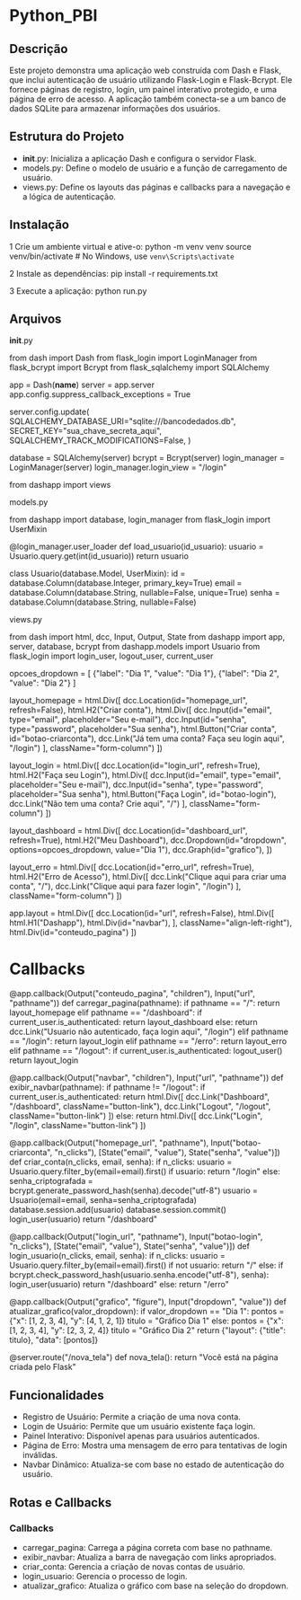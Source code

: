 # Python_PBI
 
## Descrição
Este projeto demonstra uma aplicação web construída com Dash e Flask, que inclui autenticação de usuário utilizando Flask-Login e Flask-Bcrypt. Ele fornece páginas de registro, login, um painel interativo protegido, e uma página de erro de acesso. A aplicação também conecta-se a um banco de dados SQLite para armazenar informações dos usuários.

## Estrutura do Projeto
- __init__.py: Inicializa a aplicação Dash e configura o servidor Flask.
- models.py: Define o modelo de usuário e a função de carregamento de usuário.
- views.py: Define os layouts das páginas e callbacks para a navegação e a lógica de autenticação.

## Instalação

1 Crie um ambiente virtual e ative-o:
python -m venv venv
source venv/bin/activate  # No Windows, use `venv\Scripts\activate`

2 Instale as dependências:
pip install -r requirements.txt

3 Execute a aplicação:
python run.py

## Arquivos
__init__.py

from dash import Dash
from flask_login import LoginManager
from flask_bcrypt import Bcrypt
from flask_sqlalchemy import SQLAlchemy

app = Dash(__name__)
server = app.server
app.config.suppress_callback_exceptions = True

server.config.update(
    SQLALCHEMY_DATABASE_URI="sqlite:///bancodedados.db",
    SECRET_KEY="sua_chave_secreta_aqui",
    SQLALCHEMY_TRACK_MODIFICATIONS=False,
)

database = SQLAlchemy(server)
bcrypt = Bcrypt(server)
login_manager = LoginManager(server)
login_manager.login_view = "/login"

from dashapp import views

models.py

from dashapp import database, login_manager
from flask_login import UserMixin

@login_manager.user_loader
def load_usuario(id_usuario):
    usuario = Usuario.query.get(int(id_usuario))
    return usuario

class Usuario(database.Model, UserMixin):
    id = database.Column(database.Integer, primary_key=True)
    email = database.Column(database.String, nullable=False, unique=True)
    senha = database.Column(database.String, nullable=False)

views.py

from dash import html, dcc, Input, Output, State
from dashapp import app, server, database, bcrypt
from dashapp.models import Usuario
from flask_login import login_user, logout_user, current_user

opcoes_dropdown = [
    {"label": "Dia 1", "value": "Dia 1"},
    {"label": "Dia 2", "value": "Dia 2"}
]

layout_homepage = html.Div([
    dcc.Location(id="homepage_url", refresh=False),
    html.H2("Criar conta"),
    html.Div([
        dcc.Input(id="email", type="email", placeholder="Seu e-mail"),
        dcc.Input(id="senha", type="password", placeholder="Sua senha"),
        html.Button("Criar conta", id="botao-criarconta"),
        dcc.Link("Já tem uma conta? Faça seu login aqui", "/login")
    ], className="form-column")
])

layout_login = html.Div([
    dcc.Location(id="login_url", refresh=True),
    html.H2("Faça seu Login"),
    html.Div([
        dcc.Input(id="email", type="email", placeholder="Seu e-mail"),
        dcc.Input(id="senha", type="password", placeholder="Sua senha"),
        html.Button("Faça Login", id="botao-login"),
        dcc.Link("Não tem uma conta? Crie aqui", "/")
    ], className="form-column")
])

layout_dashboard = html.Div([
    dcc.Location(id="dashboard_url", refresh=True),
    html.H2("Meu Dashboard"),
    dcc.Dropdown(id="dropdown", options=opcoes_dropdown, value="Dia 1"),
    dcc.Graph(id="grafico"),
])

layout_erro = html.Div([
    dcc.Location(id="erro_url", refresh=True),
    html.H2("Erro de Acesso"),
    html.Div([
        dcc.Link("Clique aqui para criar uma conta", "/"),
        dcc.Link("Clique aqui para fazer login", "/login")
    ], className="form-column")
])

app.layout = html.Div([
    dcc.Location(id="url", refresh=False),
    html.Div([
        html.H1("Dashapp"),
        html.Div(id="navbar"),
    ], className="align-left-right"),
    html.Div(id="conteudo_pagina")
])

# Callbacks
@app.callback(Output("conteudo_pagina", "children"), Input("url", "pathname"))
def carregar_pagina(pathname):
    if pathname == "/":
        return layout_homepage
    elif pathname == "/dashboard":
        if current_user.is_authenticated:
            return layout_dashboard
        else:
            return dcc.Link("Usuario não autenticado, faça login aqui", "/login")
    elif pathname == "/login":
        return layout_login
    elif pathname == "/erro":
        return layout_erro
    elif pathname == "/logout":
        if current_user.is_authenticated:
            logout_user()
        return layout_login
    
@app.callback(Output("navbar", "children"), Input("url", "pathname"))
def exibir_navbar(pathname):
    if pathname != "/logout":
        if current_user.is_authenticated:
            return html.Div([
                dcc.Link("Dashboard", "/dashboard", className="button-link"),
                dcc.Link("Logout", "/logout", className="button-link")
            ])
        else:
            return html.Div([
                dcc.Link("Login", "/login", className="button-link")
            ])

@app.callback(Output("homepage_url", "pathname"), Input("botao-criarconta", "n_clicks"), 
              [State("email", "value"), State("senha", "value")])
def criar_conta(n_clicks, email, senha):
    if n_clicks:
        usuario  = Usuario.query.filter_by(email=email).first()
        if usuario:
            return "/login"
        else:
            senha_criptografada = bcrypt.generate_password_hash(senha).decode("utf-8")
            usuario = Usuario(email=email, senha=senha_criptografada)
            database.session.add(usuario)
            database.session.commit()
            login_user(usuario)
            return "/dashboard"
        
@app.callback(Output("login_url", "pathname"), Input("botao-login", "n_clicks"), 
              [State("email", "value"), State("senha", "value")])
def login_usuario(n_clicks, email, senha):
    if n_clicks:
        usuario  = Usuario.query.filter_by(email=email).first()
        if not usuario:
            return "/"
        else:
            if bcrypt.check_password_hash(usuario.senha.encode("utf-8"), senha):
                login_user(usuario)
                return "/dashboard"
            else:
                return "/erro"

@app.callback(Output("grafico", "figure"), Input("dropdown", "value"))
def atualizar_grafico(valor_dropdown):
    if valor_dropdown == "Dia 1":
        pontos = {"x": [1, 2, 3, 4], "y": [4, 1, 2, 1]}
        titulo = "Gráfico Dia 1"
    else:
        pontos = {"x": [1, 2, 3, 4], "y": [2, 3, 2, 4]}
        titulo = "Gráfico Dia 2"
    return {"layout": {"title": titulo}, "data": [pontos]}

@server.route("/nova_tela")
def nova_tela():
    return "Você está na página criada pelo Flask"

## Funcionalidades

- Registro de Usuário: Permite a criação de uma nova conta.
- Login de Usuário: Permite que um usuário existente faça login.
- Painel Interativo: Disponível apenas para usuários autenticados.
- Página de Erro: Mostra uma mensagem de erro para tentativas de login inválidas.
- Navbar Dinâmico: Atualiza-se com base no estado de autenticação do usuário.

## Rotas e Callbacks

### Callbacks

- carregar_pagina: Carrega a página correta com base no pathname.
- exibir_navbar: Atualiza a barra de navegação com links apropriados.
- criar_conta: Gerencia a criação de novas contas de usuário.
- login_usuario: Gerencia o processo de login.
- atualizar_grafico: Atualiza o gráfico com base na seleção do dropdown.
